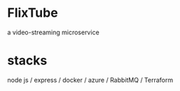 # FlixTube
a video-streaming microservice 

# stacks
node js / express / docker / azure / RabbitMQ / Terraform
